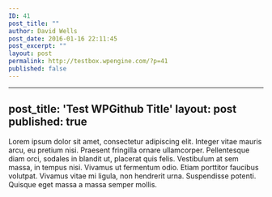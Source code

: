 ```yaml
---
ID: 41
post_title: ""
author: David Wells
post_date: 2016-01-16 22:11:45
post_excerpt: ""
layout: post
permalink: http://testbox.wpengine.com/?p=41
published: false
---
```

---
post_title: 'Test WPGithub Title'
layout: post
published: true
---

Lorem ipsum dolor sit amet, consectetur adipiscing elit. Integer vitae mauris arcu, eu pretium nisi. Praesent fringilla ornare ullamcorper. Pellentesque diam orci, sodales in blandit ut, placerat quis felis. Vestibulum at sem massa, in tempus nisi. Vivamus ut fermentum odio. Etiam porttitor faucibus volutpat. Vivamus vitae mi ligula, non hendrerit urna. Suspendisse potenti. Quisque eget massa a massa semper mollis.